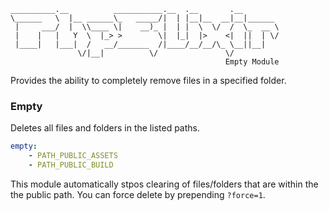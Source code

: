 ```
__________.__          ___________.__  .__       .__        
\______   \  |__ ______\_   _____/|  | |__|__  __|__|______ 
 |     ___/  |  \\____ \|    __)_ |  | |  \  \/  /  \_  __ \
 |    |   |   Y  \  |_> >        \|  |_|  |>    <|  ||  | \/
 |____|   |___|  /   __/_______  /|____/__/__/\_ \__||__|   
               \/|__|          \/               \/          
                                                Empty Module
```

Provides the ability to completely remove files in a specified folder.

### Empty

Deletes all files and folders in the listed paths.

```yaml
empty:
    - PATH_PUBLIC_ASSETS
    - PATH_PUBLIC_BUILD
```

This module automatically stpos clearing of files/folders that are within the the public path. You can force delete by prepending `?force=1`.